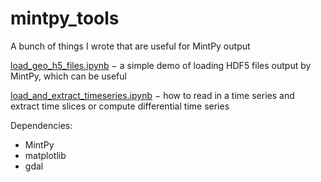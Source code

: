 # mintpy_tools
A bunch of things I wrote that are useful for MintPy output

[load_geo_h5_files.ipynb](https://github.com/geniusinaction/mintpy_tools/blob/main/load_geo_h5_files.ipynb) $-$ a simple demo of loading HDF5 files output by MintPy, which can be useful

[load_and_extract_timeseries.ipynb](https://github.com/geniusinaction/mintpy_tools/blob/main/load_and_extract_timeseries.ipynb) $-$ how to read in a time series and extract time slices or compute differential time series

Dependencies:
* MintPy
* matplotlib
* gdal
